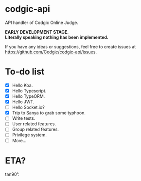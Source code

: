# codgic-api
API handler of Codgic Online Judge.

**EARLY DEVELOPMENT STAGE.**  
**Literally speaking nothing has been implemented.**

If you have any ideas or suggestions, feel free to create issues at https://github.com/Codgic/codgic-api/issues.

# To-do list
- [x] Hello Koa.
- [x] Hello Typescript.
- [x] Hello TypeORM.
- [x] Hello JWT.
- [ ] Hello Socket.io?
- [x] Trip to Sanya to grab some typhoon.
- [ ] Write tests.
- [ ] User related features.
- [ ] Group related features.
- [ ] Privilege system.
- [ ] More...

# ETA?
tan90°.